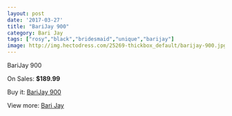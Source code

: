 ```yaml
---
layout: post
date: '2017-03-27'
title: "BariJay 900"
category: Bari Jay
tags: ["rosy","black","bridesmaid","unique","barijay"]
image: http://img.hectodress.com/25269-thickbox_default/barijay-900.jpg
---
```

BariJay 900

On Sales: **$189.99**
<a href="https://www.hectodress.com/bari-jay/11624-barijay-900.html"><amp-img layout="responsive" width="600" height="600" src="//img.hectodress.com/25269-thickbox_default/barijay-900.jpg" alt="BariJay 900 0" /></a>

Buy it: [BariJay 900](https://www.hectodress.com/bari-jay/11624-barijay-900.html "BariJay 900")

View more: [Bari Jay](https://www.hectodress.com/183-bari-jay "Bari Jay")